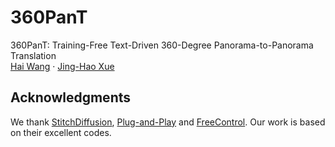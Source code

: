 # 360PanT
360PanT: Training-Free Text-Driven 360-Degree Panorama-to-Panorama Translation \
[Hai Wang](https://littlewhitesea.github.io/) · [Jing-Hao Xue](https://www.homepages.ucl.ac.uk/~ucakjxu/)

## Acknowledgments
We thank [StitchDiffusion](https://github.com/littlewhitesea/StitchDiffusion), [Plug-and-Play](https://github.com/MichalGeyer/plug-and-play) and [FreeControl](https://github.com/genforce/freecontrol). Our work is based on their excellent codes.
